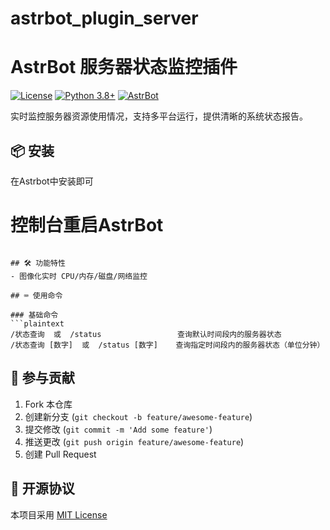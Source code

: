# astrbot_plugin_server
# AstrBot 服务器状态监控插件

[![License](https://img.shields.io/badge/License-MIT-green.svg)](https://opensource.org/licenses/MIT)
[![Python 3.8+](https://img.shields.io/badge/Python-3.8%2B-blue.svg)](https://www.python.org/)
[![AstrBot](https://img.shields.io/badge/AstrBot-3.4%2B-orange.svg)](https://github.com/Soulter/AstrBot)

实时监控服务器资源使用情况，支持多平台运行，提供清晰的系统状态报告。



## 📦 安装

在Astrbot中安装即可

# 控制台重启AstrBot
```

## 🛠️ 功能特性
- 图像化实时 CPU/内存/磁盘/网络监控

## ⌨️ 使用命令

### 基础命令
```plaintext
/状态查询  或  /status                 查询默认时间段内的服务器状态
/状态查询 [数字]  或  /status [数字]    查询指定时间段内的服务器状态（单位分钟）
```

## 🤝 参与贡献
1. Fork 本仓库
2. 创建新分支 (`git checkout -b feature/awesome-feature`)
3. 提交修改 (`git commit -m 'Add some feature'`)
4. 推送更改 (`git push origin feature/awesome-feature`)
5. 创建 Pull Request

## 📜 开源协议
本项目采用 [MIT License](LICENSE)
